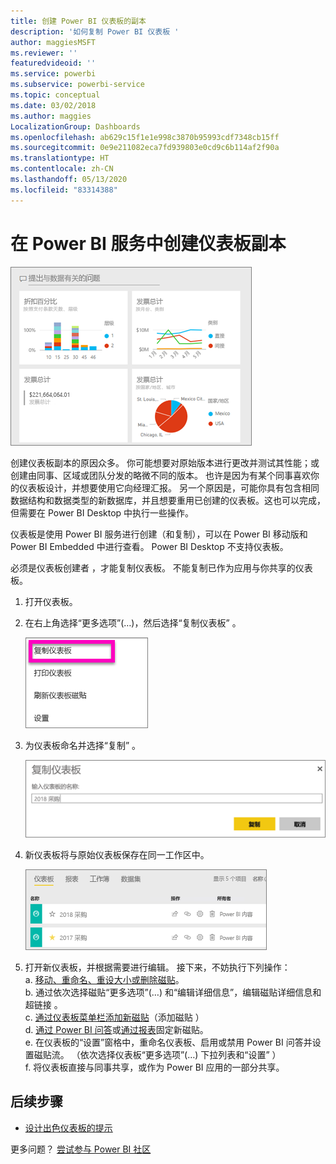 ```yaml
---
title: 创建 Power BI 仪表板的副本
description: '如何复制 Power BI 仪表板 '
author: maggiesMSFT
ms.reviewer: ''
featuredvideoid: ''
ms.service: powerbi
ms.subservice: powerbi-service
ms.topic: conceptual
ms.date: 03/02/2018
ms.author: maggies
LocalizationGroup: Dashboards
ms.openlocfilehash: ab629c15f1e1e998c3870b95993cdf7348cb15ff
ms.sourcegitcommit: 0e9e211082eca7fd939803e0cd9c6b114af2f90a
ms.translationtype: HT
ms.contentlocale: zh-CN
ms.lasthandoff: 05/13/2020
ms.locfileid: "83314388"
---
```

# <a name="create-a-copy-of-a-dashboard-in-power-bi-service"></a>在 Power BI 服务中创建仪表板副本
![仪表板](media/service-dashboard-copy/power-bi-dashboard.png)

 创建仪表板副本的原因众多。 你可能想要对原始版本进行更改并测试其性能；或创建由同事、区域或团队分发的略微不同的版本。 也许是因为有某个同事喜欢你的仪表板设计，并想要使用它向经理汇报。 另一个原因是，可能你具有包含相同数据结构和数据类型的新数据库，并且想要重用已创建的仪表板。这也可以完成，但需要在 Power BI Desktop 中执行一些操作。 

仪表板是使用 Power BI 服务进行创建（和复制），可以在 Power BI 移动版和 Power BI Embedded 中进行查看。  Power BI Desktop 不支持仪表板。 

必须是仪表板创建者  ，才能复制仪表板。 不能复制已作为应用与你共享的仪表板。

1. 打开仪表板。
2. 在右上角选择“更多选项”(…)，然后选择“复制仪表板”   。
   
   ![省略号菜单](media/service-dashboard-copy/power-bi-dulicate.png)
3. 为仪表板命名并选择“复制”  。 
   
   ![“复制仪表板”对话框](media/service-dashboard-copy/power-bi-name.png)
4. 新仪表板将与原始仪表板保存在同一工作区中。 
   
   ![“仪表板”选项卡](media/service-dashboard-copy/power-bi-copied.png)

5.    打开新仪表板，并根据需要进行编辑。 接下来，不妨执行下列操作：    
    a. [移动、重命名、重设大小或删除磁贴](service-dashboard-edit-tile.md)。  
    b. 通过依次选择磁贴“更多选项”(…) 和“编辑详细信息”，编辑磁贴详细信息和超链接   。  
    c. [通过仪表板菜单栏添加新磁贴](service-dashboard-add-widget.md)（添加磁贴  ）  
    d. [通过 Power BI 问答](service-dashboard-pin-tile-from-q-and-a.md)或[通过报表](service-dashboard-pin-tile-from-report.md)固定新磁贴。  
    e. 在仪表板的“设置”窗格中，重命名仪表板、启用或禁用 Power BI 问答并设置磁贴流。  （依次选择仪表板“更多选项”(…) 下拉列表和“设置”   ）  
    f. 将仪表板直接与同事共享，或作为 Power BI 应用的一部分共享。 


## <a name="next-steps"></a>后续步骤
* [设计出色仪表板的提示](service-dashboards-design-tips.md) 

更多问题？ [尝试参与 Power BI 社区](https://community.powerbi.com/)

